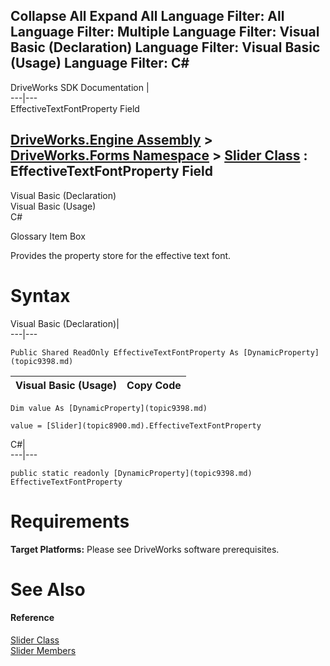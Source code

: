 Collapse All Expand All Language Filter: All  Language Filter: Multiple  Language Filter: Visual Basic (Declaration) Language Filter: Visual Basic (Usage) Language Filter: C#  
---  
DriveWorks SDK Documentation  |   
---|---  
EffectiveTextFontProperty Field   
  
[DriveWorks.Engine Assembly](topic2156.md) > [DriveWorks.Forms Namespace](topic7266.md) > [Slider Class](topic8900.md) : EffectiveTextFontProperty Field  
---  
  
Visual Basic (Declaration)    
Visual Basic (Usage)    
C# 

Glossary Item Box

Provides the property store for the effective text font. 

# Syntax

Visual Basic (Declaration)|   
---|---  
      
    
    Public Shared ReadOnly EffectiveTextFontProperty As [DynamicProperty](topic9398.md)  
  
Visual Basic (Usage)| Copy Code  
---|---  
      
    
    Dim value As [DynamicProperty](topic9398.md)
     
    value = [Slider](topic8900.md).EffectiveTextFontProperty  
  
C#|   
---|---  
      
    
    public static readonly [DynamicProperty](topic9398.md) EffectiveTextFontProperty  
  
# Requirements

**Target Platforms:** Please see DriveWorks software prerequisites.

# See Also

#### Reference

[Slider Class](topic8900.md)   
[Slider Members](topic8901.md)



